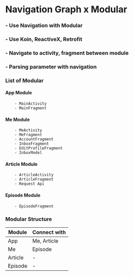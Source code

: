 # Navigation Graph x Modular

### - Use Navigation with Modular
### - Use Koin, ReactiveX, Retrofit
### - Navigate to activity, fragment between module
### - Parsing parameter with navigation


### List of Modular

#### App Module
```
    - MainActivity
    - MainFragment
```

#### Me Module
```
    - MeActivity
    - MeFragment
    - AccountFragment
    - InboxFragment
    - EditProfileFragment
    - InboxModel
```

#### Article Module
```
    - ArticleActivity
    - ArticleFragment
    - Request Api
```

#### Episode Module
```
    - EpisodeFragment
```


### Modular Structure

| Module                          | Connect with                                                    |
|---------------------------------|-----------------------------------------------------------------|
| App                             | Me, Article                                                     |
| Me                              | Episode                                                         |
| Article                         | -                                                               |
| Episode                         | -                                                               |
